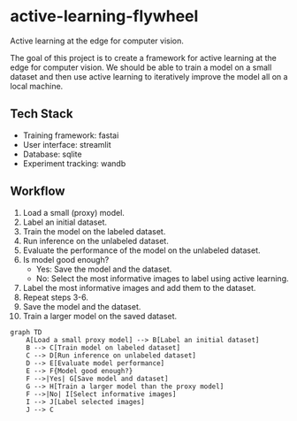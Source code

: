 # active-learning-flywheel
Active learning at the edge for computer vision.

The goal of this project is to create a framework for active learning at the edge for computer vision. We should be able to train a model on a small dataset and then use active learning to iteratively improve the model all on a local machine.

## Tech Stack

- Training framework: fastai
- User interface: streamlit
- Database: sqlite
- Experiment tracking: wandb

## Workflow

1. Load a small (proxy) model.
2. Label an initial dataset.
3. Train the model on the labeled dataset.
4. Run inference on the unlabeled dataset.
5. Evaluate the performance of the model on the unlabeled dataset.
6. Is model good enough?    
    - Yes: Save the model and the dataset.
    - No: Select the most informative images to label using active learning.
7. Label the most informative images and add them to the dataset.
8. Repeat steps 3-6.
9. Save the model and the dataset.
10. Train a larger model on the saved dataset.



```mermaid
graph TD
    A[Load a small proxy model] --> B[Label an initial dataset]
    B --> C[Train model on labeled dataset]
    C --> D[Run inference on unlabeled dataset]
    D --> E[Evaluate model performance]
    E --> F{Model good enough?}
    F -->|Yes| G[Save model and dataset]
    G --> H[Train a larger model than the proxy model]
    F -->|No| I[Select informative images]
    I --> J[Label selected images]
    J --> C
```
    